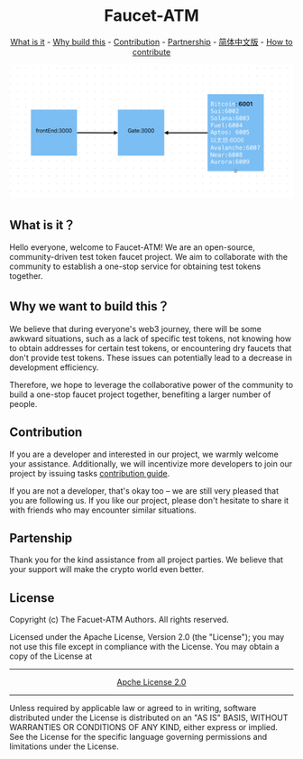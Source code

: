 <div align="center">

# Faucet-ATM


[What is it](#what-is-it) -
[Why build this](#why-you-want-to-build-this) -
[Contribution](#contributing) -
[Partnership](#partenshippar) - 
[简体中文版](Readme.zh-CN.md) -
[How to contribute](./how_to_contribute.md)
</div>

![alt text](image.png)

## What is it？
Hello everyone, welcome to Faucet-ATM! We are an open-source, community-driven test token faucet project. We aim to collaborate with the community to establish a one-stop service for obtaining test tokens together.
## Why we want to build this？
We believe that during everyone's web3 journey, there will be some awkward situations, such as a lack of specific test tokens, not knowing how to obtain addresses for certain test tokens, or encountering dry faucets that don't provide test tokens. These issues can potentially lead to a decrease in development efficiency.   

Therefore, we hope to leverage the collaborative power of the community to build a one-stop faucet project together, benefiting a larger number of people.

## Contribution
If you are a developer and interested in our project, we warmly welcome your assistance. Additionally, we will incentivize more developers to join our project by issuing tasks [contribution guide](CONTRIBUTION.md).  

If you are not a developer, that's okay too – we are still very pleased that you are following us. If you like our project, please don't hesitate to share it with friends who may encounter similar situations.

## Partenship
Thank you for the kind assistance from all project parties. We believe that your support will make the crypto world even better.

## License
Copyright (c) The Facuet-ATM Authors. All rights reserved.

Licensed under the Apache License, Version 2.0 (the "License"); you may not use this file except in compliance with the License. You may obtain a copy of the License at 
<div align='center'>
    <hr>
    <a href='https://www.apache.org/licenses/LICENSE-2.0'>Apche License 2.0</a>
    <hr>
</div>  
Unless required by applicable law or agreed to in writing, software
distributed under the License is distributed on an "AS IS" BASIS,
WITHOUT WARRANTIES OR CONDITIONS OF ANY KIND, either express or implied.
See the License for the specific language governing permissions and
limitations under the License.
